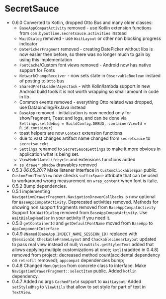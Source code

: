 # SecretSauce
  * 0.6.0 Converted to Kotlin, dropped Otto Bus and many older classes:
     * `BaseAppCompatActivity` removed - use Kotlin extension functions from `com.byoutline.secretsauce.activities` instead
     * `WaitDialog` removed - use `WaitLayout` or other non blocking progress indicator
     * `DatePickerFragment` removed - creating DatePicker without libs is now easier then before, so there was no longer much to gain by using this implementation
     * `FontCache`/Custom font views removed - Android now has native support for Fonts
     * `NetworkChangeReceiver` - now sets state in `ObservableBoolean` instaed of posting to `Otto` bus
     * `SharedPrefsLoaderAsyncTask` - with Kolin/lambda support in new Android build tools it is not worth wrapping so small amount in code in lib
     * Common events removed - everything Otto related was dropped, use Databinding/RxJava instead
     * `BaseApp` removed - initialization is now needed only for showFragment, Toast and logs, and can
     be done via `Settings.set(debug = BuildConfig.DEBUG, containerViewId = R.id.container)`
     * toast helpers are now `Context` extension functions
     * due to vast changes artifact name changed from `secretsauce` to `secretsaucekt`
     * `Settings` renamed to `SecretSauceSettings` to make it more obvious in application what is being set.
     * `ViewModelAutoLifecycle` and extensions functions added
     * `ss_drawer_shadow` drawables removed
  * 0.5.3 _06.05.2017_ Make listener interface in `CustomClickableSpan` public.
    `CustomFontTextView` now checks `suffixSpace` attribute that can be used to workaround
    wrong measurement on `wrap_content` when font is italic.
  * 0.5.2 Bump dependencies.
  * 0.5.1 implementing `NavigationDrawerFragment.NavigationDrawerCallbacks` is now optional for `BaseAppCompatActivity`.
    Deprecated activities removed.
    Methods for showing non support fragments removed from `BaseAppCompatActivity`
    Support for `WaitDialog` removed from `BaseAppCompatActivity`. Use `WaitDialogHandler` in your activity if you need it.
  * 0.5.0 `getContainerId` and `getDefaultFontName` moved from `BaseApp` to `AppComponentInterface`
  * 0.4.9 `@Named(BaseApp.INJECT_NAME_SESSION_ID)` replaced with `@SessionId`;
    `CheckableFrameLayout` and `ChackableLinearLayout` updated to pass real view instead of null;
    `ViewUtils.getStyledText` added that allows applying multiple customizations at once;
    `kotlin`(added in 0.4.8) removed from project;
    decreased method count(accidental dependency on `retrofit` removed);
    `appcompat` dependencies bump;
  * 0.4.8 Changed `MenuOption` from concrete class to interface. Make `NavigationDrawerFragment::selectItem` public. Added `kotlin` dependency.
  * 0.4.7 Added no args `CachedField` support to `WaitLayout`. Added `setStyledMsg` to `ViewUtils` that allow to set style
  for part of text in `TextView`.
